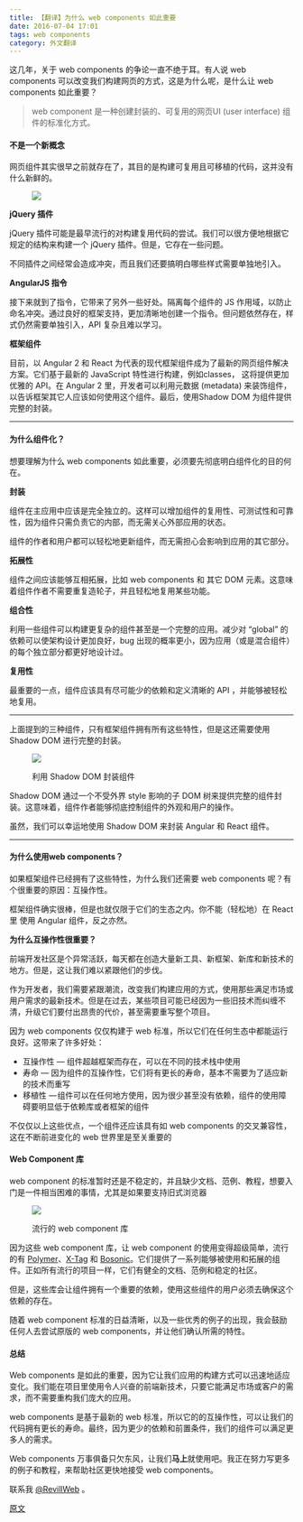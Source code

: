 ```yaml
---
title: 【翻译】为什么 web components 如此重要
date: 2016-07-04 17:01
tags: web components
category: 外文翻译
---
```

这几年，关于 web components 的争论一直不绝于耳。有人说 web components 可以改变我们构建网页的方式，这是为什么呢，是什么让 web components 如此重要？

> web component 是一种创建封装的、可复用的网页UI (user interface) 组件的标准化方式。

#### 不是一个新概念

网页组件其实很早之前就存在了，其目的是构建可复用且可移植的代码，这并没有什么新鲜的。

<figure name="545f" id="545f">

<canvas width="75" height="25"></canvas>

![](http://p0.qhimg.com/t019ea00d2c2a29e4de.png)

</figure><!--more-->

**jQuery 插件**

jQuery 插件可能是最早流行的对构建复用代码的尝试。我们可以很方便地根据它规定的结构来构建一个 jQuery 插件。但是，它存在一些问题。

不同插件之间经常会造成冲突，而且我们还要搞明白哪些样式需要单独地引入。

**AngularJS 指令**

接下来就到了指令，它带来了另外一些好处。隔离每个组件的 JS 作用域，以防止命名冲突。通过良好的框架支持，更加清晰地创建一个指令。但问题依然存在，样式仍然需要单独引入，API 复杂且难以学习。

**框架组件**

目前，以 Angular 2 和 React 为代表的现代框架组件成为了最新的网页组件解决方案。它们基于最新的 JavaScript 特性进行构建，例如classes， 这将提供更加优雅的 API。在 Angular 2 里，开发者可以利用元数据 (metadata) 来装饰组件，以告诉框架其它人应该如何使用这个组件。最后，使用Shadow DOM 为组件提供完整的封装。

* * *

#### 为什么组件化？

想要理解为什么 web components 如此重要，必须要先彻底明白组件化的目的何在。

**封装**

组件在主应用中应该是完全独立的。这样可以增加组件的复用性、可测试性和可靠性，因为组件只需负责它的内部，而无需关心外部应用的状态。

组件的作者和用户都可以轻松地更新组件，而无需担心会影响到应用的其它部分。

**拓展性**

组件之间应该能够互相拓展，比如 web components 和 其它 DOM 元素。这意味着组件作者不需要重复造轮子，并且轻松地复用某些功能。

**组合性**

利用一些组件可以构建更复杂的组件甚至是一个完整的应用。减少对 “global” 的依赖可以使架构设计更加良好，bug 出现的概率更小，因为应用（或是混合组件）的每个独立部分都更好地设计过。

**复用性**

最重要的一点，组件应该具有尽可能少的依赖和定义清晰的 API ，并能够被轻松地复用。

* * *

上面提到的三种组件，只有框架组件拥有所有这些特性，但是这还需要使用 Shadow DOM 进行完整的封装。

<figure name="9135" id="9135">

<canvas width="75" height="50"></canvas>

![](http://p0.qhimg.com/t0174c1a86223330e59.png)

<figcaption>利用 Shadow DOM 封装组件</figcaption>

</figure>

Shadow DOM 通过一个不受外界 style 影响的子 DOM 树来提供完整的组件封装。这意味着，组件作者能够彻底控制组件的外观和用户的操作。

虽然，我们可以幸运地使用 Shadow DOM 来封装 Angular 和 React 组件。
* * *

#### 为什么使用web components？

如果框架组件已经拥有了这些特性，为什么我们还需要 web components 呢？有个很重要的原因：互操作性。

框架组件确实很棒，但是也就仅限于它们的生态之内。你不能（轻松地）在 React里 使用 Angular 组件，反之亦然。

**为什么互操作性很重要？**

前端开发社区是个异常活跃，每天都在创造大量新工具、新框架、新库和新技术的地方。但是，这让我们难以紧跟他们的步伐。

作为开发者，我们需要紧跟潮流，改变我们构建应用的方式，使用那些满足市场或用户需求的最新技术。但是在过去，某些项目可能已经因为一些旧技术而纠缠不清，升级它们要付出昂贵的代价，甚至需要重写整个项目。

因为 web components 仅仅构建于 web 标准，所以它们在任何生态中都能运行良好。这带来了许多好处：

*   互操作性 — 组件超越框架而存在，可以在不同的技术栈中使用
*   寿命 — 因为组件的互操作性，它们将有更长的寿命，基本不需要为了适应新的技术而重写
*   移植性 — 组件可以在任何地方使用，因为很少甚至没有依赖，组件的使用障碍要明显低于依赖库或者框架的组件

不仅仅以上这些优点，一个组件还应该具有如 web components 的交叉兼容性，这在不断前进变化的 web 世界里是至关重要的

#### Web Component 库

web component 的标准暂时还是不稳定的，并且缺少文档、范例、教程，想要入门是一件相当困难的事情，尤其是如果要支持旧式浏览器

<figure name="17d2" id="17d2">

<canvas width="75" height="22"></canvas>

![](http://p0.qhimg.com/t01aec8e7a08c4718a2.png)

<figcaption>流行的 web component 库</figcaption>

</figure>

因为这些 web component 库，让 web component 的使用变得超级简单，流行的有 [Polymer](https://www.polymer-project.org/1.0/)、[X-Tag](http://x-tag.github.io/) 和 [Bosonic](http://bosonic.github.io/documentation/getting-started/getting-the-code.html)。它们提供了一系列能够被使用和拓展的组件。正如所有流行的项目一样，它们有健全的文档、范例和稳定的社区。

但是，这些库会让组件拥有一个重要的依赖，使用这些组件的用户必须去确保这个依赖的存在。

随着 web component 标准的日益清晰，以及一些优秀的例子的出现，我会鼓励任何人去尝试原版的 web components，并让他们确认所需的特性。

#### 总结

Web components 是如此的重要，因为它让我们应用的构建方式可以迅速地适应变化。我们能在项目里使用令人兴奋的前端新技术，只要它能满足市场或客户的需求，而不需要重构我们庞大的应用。

web components 是基于最新的 web 标准，所以它的的互操作性，可以让我们的代码拥有更长的寿命。最终，因为更少的依赖和前置条件，我们的组件可以满足更多人的需求。

Web components 万事俱备只欠东风，让我们**马上**就使用吧。我正在努力写更多的例子和教程，来帮助社区更快地接受 web components。

联系我 [@RevillWeb](https://twitter.com/revillweb) 。

[原文](https://blog.revillweb.com/why-web-components-are-so-important-66ad0bd4807a#.gq0m0tt0q)